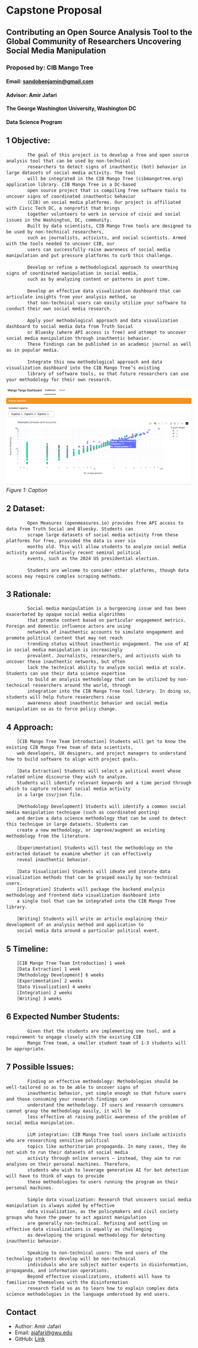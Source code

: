 
# Capstone Proposal
## Contributing an Open Source Analysis Tool to the Global Community of Researchers Uncovering Social Media Manipulation
### Proposed by: CIB Mango Tree
#### Email: sandobenjamin@gmail.com
#### Advisor: Amir Jafari
#### The George Washington University, Washington DC  
#### Data Science Program


## 1 Objective:  
 
            The goal of this project is to develop a free and open source analysis tool that can be used by non-technical 
            researchers to detect signs of inauthentic (bot) behavior in large datasets of social media activity. The tool
            will be integrated in the CIB Mango Tree (cibmangotree.org) application library. CIB Mango Tree is a DC-based
            open source project that is compiling free software tools to uncover signs of coordinated inauthentic behavior
            (CIB) on social media platforms. Our project is affiliated with Civic Tech DC, a nonprofit that brings 
            together volunteers to work in service of civic and social issues in the Washington, DC, community.
            Built by data scientists, CIB Mango Tree tools are designed to be used by non-technical researchers, 
            such as journalists, activists, and social scientists. Armed with the tools needed to uncover CIB, our 
            users can successfully raise awareness of social media manipulation and put pressure platforms to curb this challenge.     
            
            Develop or refine a methodological approach to unearthing signs of coordinated manipulation in social media,
            such as by analyzing content or patterns in post time. 
             
            Develop an effective data visualization dashboard that can articulate insights from your analysis method, so 
            that non-technical users can easily utilize your software to conduct their own social media research. 
            
            Apply your methodological approach and data visualization dashboard to social media data from Truth Social 
            or Bluesky (where API access is free) and attempt to uncover social media manipulation through inauthentic behavior.
            These findings can be published in an academic journal as well as in popular media.
             
            Integrate this new methodological approach and data visualization dashboard into the CIB Mango Tree’s existing
            library of software tools, so that future researchers can use your methodology for their own research.

            

![Figure 1: Example figure](2025_Fall_4.png)
*Figure 1: Caption*

## 2 Dataset:  

            Open Measures (openmeasures.io) provides free API access to data from Truth Social and Bluesky. Students can 
            scrape large datasets of social media activity from these platforms for free, provided the data is over six 
            months old. This will allow students to analyze social media activity around relatively recent seminal political 
            events, such as the 2024 US presidential election.

            Students are welcome to consider other platforms, though data access may require complex scraping methods. 

            

## 3 Rationale:  

            Social media manipulation is a burgeoning issue and has been exacerbated by opaque social media algorithms 
            that promote content based on particular engagement metrics. Foreign and domestic influence actors are using
            networks of inauthentic accounts to simulate engagement and promote political content that may not reach 
            trending status without inauthentic engagement. The use of AI in social media manipulation is increasingly 
            prevalent. Journalists, researchers, and activists wish to uncover these inauthentic networks, but often 
            lack the technical ability to analyze social media at scale. Students can use their data science expertise
            to build an analysis methodology that can be utilized by non-technical researchers around the world, through
            integration into the CIB Mango Tree tool library. In doing so, students will help future researchers raise
            awareness about inauthentic behavior and social media manipulation so as to force policy change.
            

## 4 Approach:  

        [CIB Mango Tree Team Introduction] Students will get to know the existing CIB Mango Tree team of data scientists, 
        web developers, UX designers, and project managers to understand how to build software to align with project goals. 
        
        [Data Extraction] Students will select a political event whose related online discourse they wish to analyze. 
        Students will identify relevant keywords and a time period through which to capture relevant social media activity
        in a large csv/json file. 
         
        [Methodology Development] Students will identify a common social media manipulation technique (such as coordinated posting)
        and derive a data science methodology that can be used to detect this technique in large datasets. Students can 
        create a new methodology, or improve/augment an existing methodology from the literature. 
         
        [Experimentation] Students will test the methodology on the extracted dataset to examine whether it can effectively 
        reveal inauthentic behavior. 
        
        [Data Visualization] Students will ideate and iterate data visualization methods that can be grasped easily by non-technical users. 
        [Integration] Students will package the backend analysis methodology and frontend data visualization dashboard into
        a single tool that can be integrated into the CIB Mango Tree library. 
         
        [Writing] Students will write an article explaining their development of an analysis method and application to
        social media data around a particular political event. 

            

## 5 Timeline:  

        [CIB Mango Tree Team Introduction] 1 week
        [Data Extraction] 1 week
        [Methodology Development] 6 weeks
        [Experimentation] 2 weeks
        [Data Visualization] 4 weeks
        [Integration] 2 weeks
        [Writing] 3 weeks

            


## 6 Expected Number Students:  

            Given that the students are implementing one tool, and a requirement to engage closely with the existing CIB 
            Mango Tree team, a smaller student team of 1-3 students will be appropriate. 
            

## 7 Possible Issues:  

            Finding an effective methodology: Methodologies should be well-tailored so as to be able to uncover signs of 
            inauthentic behavior, yet simple enough so that future users and those consuming your research findings can 
            understand the methodology. If users and research consumers cannot grasp the methodology easily, it will be
            less effective at raising public awareness of the problem of social media manipulation. 
             
            LLM integration: CIB Mango Tree tool users include activists who are researching sensitive political 
            topics like authoritarian propaganda. In many cases, they do not wish to run their datasets of social media
            activity through online servers – instead, they aim to run analyses on their personal machines. Therefore, 
            students who wish to leverage generative AI for bot detection will have to think of ways to provide
            these methodologies to users running the program on their personal machines. 
              
            Simple data visualization: Research that uncovers social media manipulation is always aided by effective
            data visualization, as the policymakers and civil society groups who have the power to act against manipulation
            are generally non-technical. Refining and settling on effective data visualizations is equally as challenging
            as developing the original methodology for detecting inauthentic behavior. 
               
            Speaking to non-technical users: The end users of the technology students develop will be non-technical
            individuals who are subject matter experts in disinformation, propaganda, and information operations. 
            Beyond effective visualizations, students will have to familiarize themselves with the disinformation 
            research field so as to learn how to explain complex data science methodologies in the language understood by end users. 

            


## Contact
- Author: Amir Jafari
- Email: [ajafari@gwu.edu](mailto:ajafari@gwu.edu)
- GitHub: [Link](https://github.com/Link)

